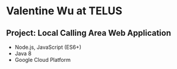 # Valentine Wu at TELUS

## Project: Local Calling Area Web Application 
- Node.js, JavaScript (ES6+)
- Java 8
- Google Cloud Platform
